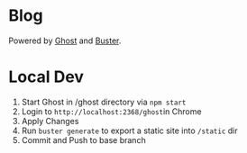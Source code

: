 # Blog
Powered by [Ghost](http://ghost.org) and [Buster](https://github.com/manthansharma/buster/).


# Local Dev

1. Start Ghost in /ghost directory via `npm start`
2. Login to `http://localhost:2368/ghost`in Chrome 
3. Apply Changes
4. Run `buster generate` to export a static site into `/static` dir
5. Commit and Push to base branch
